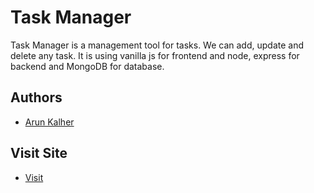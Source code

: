 # Task Manager

Task Manager is a management tool for tasks. We can add, update and delete any task. It is using vanilla js for frontend and node, express for backend and MongoDB for database.

## Authors

- [Arun Kalher](https://www.github.com/arunkalher)

## Visit Site
- [Visit](https://extinct-lime-mackerel.cyclic.app/)

